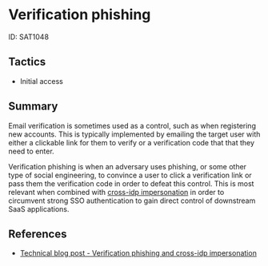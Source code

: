# Verification phishing
ID: SAT1048

## Tactics
* Initial access

## Summary
Email verification is sometimes used as a control, such as when registering new accounts. This is typically implemented by emailing the target user with either a clickable link for them to verify or a verification code that that they need to enter. 

Verification phishing is when an adversary uses phishing, or some other type of social engineering, to convince a user to click a verification link or pass them the verification code in order to defeat this control. This is most relevant when combined with [cross-idp impersonation](/techniques/cross-idp_impersonation/description.md) in order to circumvent strong SSO authentication to gain direct control of downstream SaaS applications. 

## References
* [Technical blog post - Verification phishing and cross-idp impersonation](https://pushsecurity.com/blog/a-new-class-of-phishing-verification-phishing-and-cross-idp-impersonation/)